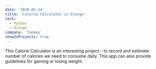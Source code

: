 ```yaml
---
date: '2020-02-14'
title: 'Calorie Calculator in Django'
tech:
  - Python
  - Django
company: 'Tanmay'
showInProjects: true
---
```


This Calorie Calculator is an interesting project – to record and estimate number of calories we need to consume daily. This app can also provide guidelines for gaining or losing weight.
